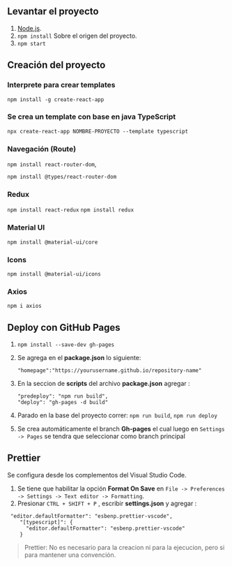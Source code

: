 ## Levantar el proyecto

1. [Node.js](https://nodejs.org/es/ "Node.js").
2. `npm install` Sobre el origen del proyecto.
3. `npm start`

## Creación del proyecto

### Interprete para crear templates

`npm install -g create-react-app`

### Se crea un template con base en java TypeScript

`npx create-react-app NOMBRE-PROYECTO --template typescript`

### Navegación (Route)

`npm install react-router-dom`,

`npm install @types/react-router-dom`

### Redux

`npm install react-redux`
`npm install redux`

### Material UI

`npm install @material-ui/core`

### Icons

`npm install @material-ui/icons`

### Axios

`npm i axios`

## Deploy con GitHub Pages

1.  `npm install --save-dev gh-pages`

2.  Se agrega en el **package.json** lo siguiente:

    `"homepage":"https://yourusername.github.io/repository-name"`

3.  En la seccion de **scripts** del archivo **package.json** agregar :
    ```
    "predeploy": "npm run build",
    "deploy": "gh-pages -d build"
    ```
4.  Parado en la base del proyecto correr:
    `npm run build`,
    `npm run deploy`

5.  Se crea automáticamente el branch **Gh-pages** el cual luego en `Settings -> Pages` se tendra que seleccionar como branch principal

## Prettier

Se configura desde los complementos del Visual Studio Code.

1.  Se tiene que habilitar la opción **Format On Save** en `File -> Preferences -> Settings -> Text editor -> Formatting`.
2.  Presionar `CTRL + SHIFT + P` , escribir **settings.json** y agregar :

```
 "editor.defaultFormatter": "esbenp.prettier-vscode",
    "[typescript]": {
      "editor.defaultFormatter": "esbenp.prettier-vscode"
    }
```

> Prettier: No es necesario para la creacion ni para la ejecucion, pero si para mantener una convención.
